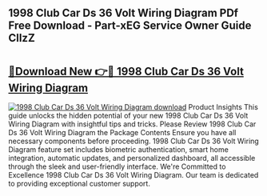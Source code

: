 ## 1998 Club Car Ds 36 Volt Wiring Diagram PDf Free Download - Part-xEG Service Owner Guide ClIzZ

# <h2><a href="http://dfs5ej.blite.top/?on=1998+Club+Car+Ds+36+Volt+Wiring+Diagram">🔗Download New 👉🔴 1998 Club Car Ds 36 Volt Wiring Diagram</a></h2>

[![1998 Club Car Ds 36 Volt Wiring Diagram download](https://i.imgur.com/lujVjoI.png)](http://dfs5ej.blite.top/?on=1998+Club+Car+Ds+36+Volt+Wiring+Diagram)
Product Insights This guide unlocks the hidden potential of your new 1998 Club Car Ds 36 Volt Wiring Diagram with insightful tips and tricks. Please Review 1998 Club Car Ds 36 Volt Wiring Diagram the Package Contents Ensure you have all necessary components before proceeding. 1998 Club Car Ds 36 Volt Wiring Diagram feature set includes biometric authentication, smart home integration, automatic updates, and personalized dashboard, all accessible through the sleek and user-friendly interface. We're Committed to Excellence 1998 Club Car Ds 36 Volt Wiring Diagram. Our team is dedicated to providing exceptional customer support.
